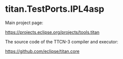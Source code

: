 # titan.TestPorts.IPL4asp

Main project page:

https://projects.eclipse.org/projects/tools.titan

The source code of the TTCN-3 compiler and executor:

https://github.com/eclipse/titan.core
